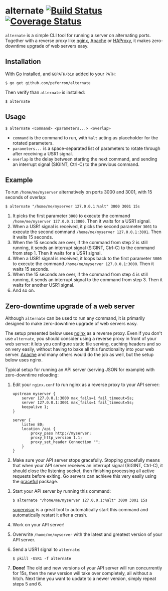 # alternate [![Build Status](https://drone.io/github.com/peferron/alternate/status.png)](https://drone.io/github.com/peferron/alternate/latest) [![Coverage Status](https://coveralls.io/repos/peferron/alternate/badge.png?branch=master)](https://coveralls.io/r/peferron/alternate?branch=master)

`alternate` is a simple CLI tool for running a server on alternating ports. Together with a reverse proxy like [nginx](http://nginx.org/), [Apache](https://httpd.apache.org/) or [HAProxy](http://www.haproxy.org/), it makes zero-downtime upgrade of web servers easy.

## Installation

With [Go](http://golang.org/) installed, and `GOPATH/bin` added to your `PATH`:

```shell
$ go get github.com/peferron/alternate
```

Then verify than `alternate` is installed:

```shell
$ alternate
```

## Usage

```shell
$ alternate <command> <parameters...> <overlap>
```

- `command` is the command to run, with `%alt` acting as placeholder for the rotated parameters. 
- `parameters...` is a space-separated list of parameters to rotate through after receiving a USR1 signal.
- `overlap` is the delay between starting the next command, and sending an interrupt signal (SIGINT, Ctrl-C) to the previous command.

## Example

To run `/home/me/myserver` alternatively on ports 3000 and 3001, with 15 seconds of overlap:

```shell
$ alternate "/home/me/myserver 127.0.0.1:%alt" 3000 3001 15s
```

1. It picks the first parameter `3000` to execute the command `/home/me/myserver 127.0.0.1:3000`. Then it waits for a USR1 signal.
2. When a USR1 signal is received, it picks the second parameter `3001` to execute the second command `/home/me/myserver 127.0.0.1:3001`. Then it waits 15 seconds.
3. When the 15 seconds are over, if the command from step 2 is still running, it sends an interrupt signal (SIGINT, Ctrl-C) to the command from step 1. Then it waits for a USR1 signal.
4. When a USR1 signal is received, it loops back to the first parameter `3000` to execute the command `/home/me/myserver 127.0.0.1:3000`. Then it waits 15 seconds.
5. When the 15 seconds are over, if the command from step 4 is still running, it sends an interrupt signal to the command from step 3. Then it waits for another USR1 signal.
6. And so on.

## Zero-downtime upgrade of a web server

Although `alternate` can be used to run any command, it is primarily designed to make zero-downtime upgrade of web servers easy.

The setup presented below uses [nginx](http://nginx.org/) as a reverse proxy. Even if you don't use `alternate`, you should consider using a reverse proxy in front of your web server: it lets you configure static file serving, caching headers and so on very easily, without having to bake all this functionality into your web server. [Apache](https://httpd.apache.org/) and many others would do the job as well, but the setup below uses nginx.

Typical setup for running an API server (serving JSON for example) with zero-downtime reloading:

1. Edit your `nginx.conf` to run nginx as a reverse proxy to your API server:

    ```shell
    upstream myserver {
        server 127.0.0.1:3000 max_fails=1 fail_timeout=5s;
        server 127.0.0.1:3001 max_fails=1 fail_timeout=5s;
        keepalive 1;
    }

    server {
        listen 80;
        location /api {
            proxy_pass http://myserver;
            proxy_http_version 1.1;
            proxy_set_header Connection "";
        }
    }
    ```

2. Make sure your API server stops gracefully. Stopping gracefully means that when your API server receives an interrupt signal (SIGINT, Ctrl-C), it should close the listening socket, then finishing processing all active requests before exiting. Go servers can achieve this very easily using the [graceful](https://github.com/stretchr/graceful) package.
3. Start your API server by running this command:

    ```shell
    $ alternate "/home/me/myserver 127.0.0.1:%alt" 3000 3001 15s
    ```

    [supervisor](http://supervisord.org/) is a great tool to automatically start this command and automatically restart it after a crash.
4. Work on your API server!
5. Overwrite `/home/me/myserver` with the latest and greatest version of your API server.
6. Send a USR1 signal to `alternate`:

    ```shell
    $ pkill -USR1 -f alternate
    ```

7. **Done!** The old and new versions of your API server will run concurrently for 15s, then the new version will take over completely, all without a hitch. Next time you want to update to a newer version, simply repeat steps 5 and 6.
